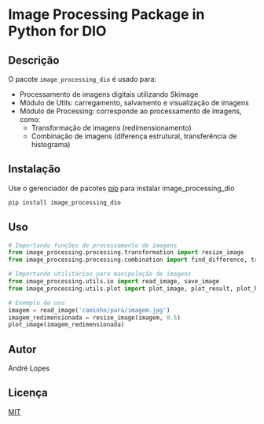 # Image Processing Package in Python for DIO

## Descrição
O pacote `image_processing_dio` é usado para:
- Processamento de imagens digitais utilizando Skimage
- Módulo de Utils: carregamento, salvamento e visualização de imagens
- Módulo de Processing: corresponde ao processamento de imagens, como:
  - Transformação de imagens (redimensionamento)
  - Combinação de imagens (diferença estrutural, transferência de histograma)

## Instalação

Use o gerenciador de pacotes [pip](https://pip.pypa.io/en/stable/) para instalar image_processing_dio

```bash
pip install image_processing_dio
```

## Uso

```python
# Importando funções de processamento de imagens
from image_processing.processing.transformation import resize_image
from image_processing.processing.combination import find_difference, transfer_histogram

# Importando utilitários para manipulação de imagens
from image_processing.utils.io import read_image, save_image
from image_processing.utils.plot import plot_image, plot_result, plot_histogram

# Exemplo de uso
imagem = read_image('caminho/para/imagem.jpg')
imagem_redimensionada = resize_image(imagem, 0.5)
plot_image(imagem_redimensionada)
```

## Autor
André Lopes

## Licença
[MIT](https://choosealicense.com/licenses/mit/)